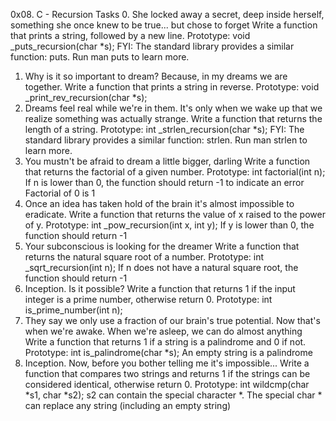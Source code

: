 0x08. C - Recursion
Tasks
0. She locked away a secret, deep inside herself, something she once knew to be true... but chose to forget
Write a function that prints a string, followed by a new line.
Prototype: void _puts_recursion(char *s);
FYI: The standard library provides a similar function: puts. Run man puts to learn more.
1. Why is it so important to dream? Because, in my dreams we are together.
Write a function that prints a string in reverse.
Prototype: void _print_rev_recursion(char *s);
2. Dreams feel real while we're in them. It's only when we wake up that we realize something was actually strange.
Write a function that returns the length of a string.
Prototype: int _strlen_recursion(char *s);
FYI: The standard library provides a similar function: strlen. Run man strlen to learn more.
3. You mustn't be afraid to dream a little bigger, darling
Write a function that returns the factorial of a given number.
Prototype: int factorial(int n);
If n is lower than 0, the function should return -1 to indicate an error
Factorial of 0 is 1
4. Once an idea has taken hold of the brain it's almost impossible to eradicate.
Write a function that returns the value of x raised to the power of y.
Prototype: int _pow_recursion(int x, int y);
If y is lower than 0, the function should return -1
5. Your subconscious is looking for the dreamer
Write a function that returns the natural square root of a number.
Prototype: int _sqrt_recursion(int n);
If n does not have a natural square root, the function should return -1
6. Inception. Is it possible?
Write a function that returns 1 if the input integer is a prime number, otherwise return 0.
Prototype: int is_prime_number(int n);
7. They say we only use a fraction of our brain's true potential. Now that's when we're awake. When we're asleep, we can do almost anything
Write a function that returns 1 if a string is a palindrome and 0 if not.
Prototype: int is_palindrome(char *s);
An empty string is a palindrome
8. Inception. Now, before you bother telling me it's impossible...
Write a function that compares two strings and returns 1 if the strings can be considered identical, otherwise return 0.
Prototype: int wildcmp(char *s1, char *s2);
s2 can contain the special character *.
The special char * can replace any string (including an empty string)

